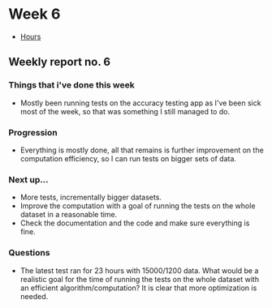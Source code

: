 # Week 6

- [Hours](https://github.com/ArttuLe/k-nn-image-classification/blob/main/Documentation/Hours.md)

## Weekly report no. 6

### Things that i've done this week
- Mostly been running tests on the accuracy testing app as I've been sick most of the week, so that was something I still managed to do.


### Progression
- Everything is mostly done, all that remains is further improvement on the computation efficiency, so I can run tests on bigger sets of data.


### Next up...
- More tests, incrementally bigger datasets.
- Improve the computation with a goal of running the tests on the whole dataset in a reasonable time.
- Check the documentation and the code and make sure everything is fine.


### Questions
- The latest test ran for 23 hours with 15000/1200 data. What would be a realistic goal for the time of running the tests on the whole dataset with an efficient algorithm/computation? It is clear that more optimization is needed.